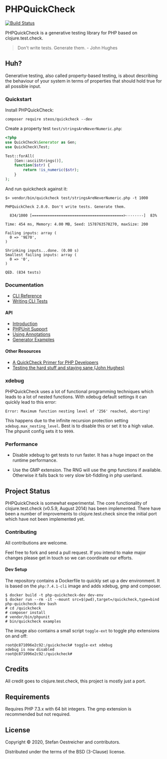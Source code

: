 # PHPQuickCheck

[![Build Status](https://travis-ci.org/steos/php-quickcheck.svg?branch=master)](https://travis-ci.org/steos/php-quickcheck)

PHPQuickCheck is a generative testing library for PHP based on
clojure.test.check.

> Don't write tests. Generate them. - John Hughes

## Huh?

Generative testing, also called property-based testing, is about
describing the behaviour of your system in terms of properties that
should hold true for all possible input.

### Quickstart

Install PHPQuickCheck:

```
composer require steos/quickcheck --dev
```

Create a property test `test/stringsAreNeverNumeric.php`:

```php
<?php
use QuickCheck\Generator as Gen;
use QuickCheck\Test;

Test::forAll(
    [Gen::asciiStrings()],
    function($str) {
        return !is_numeric($str);
    }
);
```

And run quickcheck against it:

```
$> vendor/bin/quickcheck test/stringsAreNeverNumeric.php -t 1000
```

```
PHPQuickCheck 2.0.0. Don't write tests. Generate them.

  834/1000 [=========================================>--------]  83%

Time: 454 ms, Memory: 4.00 MB, Seed: 1578763578270, maxSize: 200

Failing inputs: array (
  0 => '9E70',
)

Shrinking inputs...done. (0.00 s)
Smallest failing inputs: array (
  0 => '0',
)

QED. (834 tests)
```

### Documentation

- [CLI Reference](doc/cli-reference.md)
- [Writing CLI Tests](doc/cli-writing-tests.md)

#### API

- [Introduction](doc/introduction.md)
- [PHPUnit Support](doc/phpunit.md)
- [Using Annotations](doc/annotations.md)
- [Generator Examples](doc/generators.md)

#### Other Resources

- [A QuickCheck Primer for PHP Developers](https://medium.com/@thinkfunctional/a-quickcheck-primer-for-php-developers-5ffbe20c16c8)
- [Testing the hard stuff and staying sane (John Hughes)](https://www.youtube.com/watch?v=zi0rHwfiX1Q)

### xdebug

PHPQuickCheck uses a lot of functional programming techniques which leads to a lot of nested functions.
With xdebug default settings it can quickly lead to this error:

```
Error: Maximum function nesting level of '256' reached, aborting!
```

This happens due to the infinite recursion protection setting `xdebug.max_nesting_level`.
Best is to disable this or set it to a high value.
The phpunit config sets it to `9999`.

### Performance

- Disable xdebug to get tests to run faster. It has a huge impact on the runtime performance.

- Use the GMP extension. The RNG will use the gmp functions if available. Otherwise it falls back to very slow bit-fiddling in php userland.

## Project Status

PHPQuickCheck is somewhat experimental. The core functionality of clojure.test.check (v0.5.9, August 2014) has been implemented.
There have been a number of improvements to clojure.test.check since the initial port which have not been implemented yet.

### Contributing

All contributions are welcome.

Feel free to fork and send a pull request. If you intend to make
major changes please get in touch so we can coordinate our efforts.

#### Dev Setup

The repository contains a Dockerfile to quickly set up a dev environment.
It is based on the `php:7.4.1-cli` image and adds xdebug, gmp and composer.

```
$ docker build -t php-quickcheck-dev dev-env
$ docker run --rm -it --mount src=$(pwd),target=/quickcheck,type=bind php-quickcheck-dev bash
# cd /quickcheck
# composer install
# vendor/bin/phpunit
# bin/quickcheck examples
```

The image also contains a small script `toggle-ext` to toggle php extensions on and off:

```
root@c871096e2c92:/quickcheck# toggle-ext xdebug
xdebug is now disabled
root@c871096e2c92:/quickcheck#
```

## Credits

All credit goes to clojure.test.check, this project is mostly just a port.

## Requirements

Requires PHP 7.3.x with 64 bit integers. The gmp extension is recommended but not required.

## License

Copyright © 2020, Stefan Oestreicher and contributors.

Distributed under the terms of the BSD (3-Clause) license.
